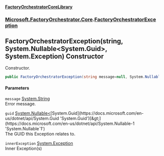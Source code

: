 #### [FactoryOrchestratorCoreLibrary](./FactoryOrchestratorCoreLibrary.md 'FactoryOrchestratorCoreLibrary')
### [Microsoft.FactoryOrchestrator.Core](./Microsoft-FactoryOrchestrator-Core.md 'Microsoft.FactoryOrchestrator.Core').[FactoryOrchestratorException](./Microsoft-FactoryOrchestrator-Core-FactoryOrchestratorException.md 'Microsoft.FactoryOrchestrator.Core.FactoryOrchestratorException')
## FactoryOrchestratorException(string, System.Nullable&lt;System.Guid&gt;, System.Exception) Constructor
Constructor.  
```csharp
public FactoryOrchestratorException(string message=null, System.Nullable<System.Guid> guid=null, System.Exception innerException=null);
```
#### Parameters
<a name='Microsoft-FactoryOrchestrator-Core-FactoryOrchestratorException-FactoryOrchestratorException(string_System-Nullable-System-Guid-_System-Exception)-message'></a>
`message` [System.String](https://docs.microsoft.com/en-us/dotnet/api/System.String 'System.String')  
Error message.  
  
<a name='Microsoft-FactoryOrchestrator-Core-FactoryOrchestratorException-FactoryOrchestratorException(string_System-Nullable-System-Guid-_System-Exception)-guid'></a>
`guid` [System.Nullable&lt;](https://docs.microsoft.com/en-us/dotnet/api/System.Nullable-1 'System.Nullable`1')[System.Guid](https://docs.microsoft.com/en-us/dotnet/api/System.Guid 'System.Guid')[&gt;](https://docs.microsoft.com/en-us/dotnet/api/System.Nullable-1 'System.Nullable`1')  
The GUID this Exception relates to.  
  
<a name='Microsoft-FactoryOrchestrator-Core-FactoryOrchestratorException-FactoryOrchestratorException(string_System-Nullable-System-Guid-_System-Exception)-innerException'></a>
`innerException` [System.Exception](https://docs.microsoft.com/en-us/dotnet/api/System.Exception 'System.Exception')  
Inner Exception(s)  
  
